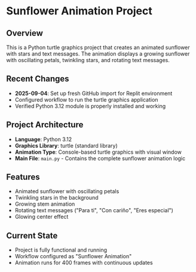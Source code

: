 # Sunflower Animation Project

## Overview
This is a Python turtle graphics project that creates an animated sunflower with stars and text messages. The animation displays a growing sunflower with oscillating petals, twinkling stars, and rotating text messages.

## Recent Changes
- **2025-09-04**: Set up fresh GitHub import for Replit environment
- Configured workflow to run the turtle graphics application
- Verified Python 3.12 module is properly installed and working

## Project Architecture
- **Language**: Python 3.12
- **Graphics Library**: turtle (standard library)
- **Animation Type**: Console-based turtle graphics with visual window
- **Main File**: `main.py` - Contains the complete sunflower animation logic

## Features
- Animated sunflower with oscillating petals
- Twinkling stars in the background
- Growing stem animation
- Rotating text messages ("Para ti", "Con cariño", "Eres especial")
- Glowing center effect

## Current State
- Project is fully functional and running
- Workflow configured as "Sunflower Animation"
- Animation runs for 400 frames with continuous updates